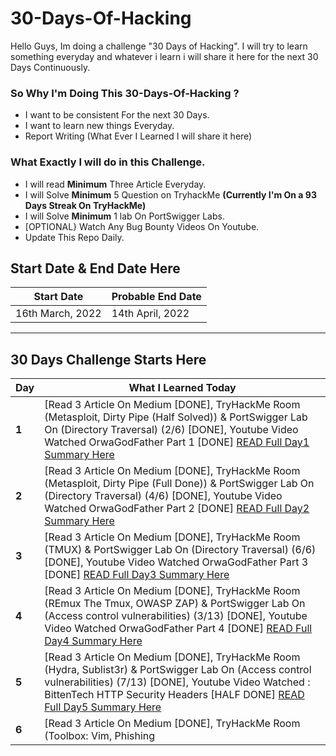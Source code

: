 # 30-Days-Of-Hacking
Hello Guys, Im doing a challenge "30 Days of Hacking". I will try to learn something everyday and whatever i learn i will share it here for the next 30 Days Continuously.


### So Why I'm Doing This 30-Days-Of-Hacking ?
- I want to be consistent For the next 30 Days.
- I want to  learn new things Everyday.
- Report Writing (What Ever I Learned I will share it here)

### What Exactly I will do in this Challenge.
 
 - I will read **Minimum** Three Article Everyday.
 - I will Solve **Minimum** 5 Question on TryhackMe **(Currently I'm On a 93 Days Streak On TryHackMe)**
 - I will Solve **Minimum** 1 lab On PortSwigger Labs.
 - [OPTIONAL} Watch Any Bug Bounty Videos On Youtube.
 - Update This Repo Daily.

## Start Date & End Date Here

| Start Date  |  Probable End Date    |
| ----------- |  ------------- |
| 16th March, 2022 |  14th April, 2022 |


---
## 30 Days Challenge Starts Here

Day | What I Learned Today
--- | ---
**1** |  [Read 3 Article On Medium [DONE], TryHackMe Room (Metasploit, Dirty Pipe (Half Solved)) & PortSwigger Lab On (Directory Traversal) (2/6) [DONE], Youtube Video Watched OrwaGodFather Part 1 [DONE] [READ Full Day1 Summary Here](/Days/Day-1.md)
**2** |  [Read 3 Article On Medium [DONE], TryHackMe Room (Metasploit, Dirty Pipe (Full Done)) & PortSwigger Lab On (Directory Traversal) (4/6) [DONE], Youtube Video Watched OrwaGodFather Part 2 [DONE] [READ Full Day2 Summary Here](/Days/Day-2.md)
**3** |  [Read 3 Article On Medium [DONE], TryHackMe Room (TMUX) & PortSwigger Lab On (Directory Traversal) (6/6) [DONE], Youtube Video Watched OrwaGodFather Part 3 [DONE] [READ Full Day3 Summary Here](/Days/Day-3.md)
**4** |  [Read 3 Article On Medium [DONE], TryHackMe Room (REmux The Tmux, OWASP ZAP) & PortSwigger Lab On (Access control vulnerabilities) (3/13) [DONE], Youtube Video Watched OrwaGodFather Part 4 [DONE] [READ Full Day4 Summary Here](/Days/Day-4.md)
**5** |  [Read 3 Article On Medium [DONE], TryHackMe Room (Hydra, Sublist3r) & PortSwigger Lab On (Access control vulnerabilities) (7/13) [DONE], Youtube Video Watched : BittenTech HTTP Security Headers [HALF DONE] [READ Full Day5 Summary Here](/Days/Day-5.md)
**6** |  [Read 3 Article On Medium [DONE], TryHackMe Room (Toolbox: Vim, Phishing | HiddenEye) & PortSwigger Lab On (Access control vulnerabilities) (9/13) [DONE], Youtube Video Watched : BittenTech HTTP Security Headers [FULL DONE] [READ Full Day6 Summary Here](/Days/Day-6.md)

